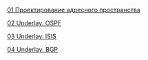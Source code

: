 <a href="https://github.com/dsuvorov-gthb/dc-network-design/tree/main/labs/lab01/">01 Проектирование адресного пространства</a>

<a href="https://github.com/dsuvorov-gthb/dc-network-design/tree/main/labs/lab02/">02 Underlay. OSPF</a>

<a href="https://github.com/dsuvorov-gthb/dc-network-design/tree/main/labs/lab03/">03 Underlay. ISIS</a>

<a href="https://github.com/dsuvorov-gthb/dc-network-design/tree/main/labs/lab04/">04 Underlay. BGP</a>
